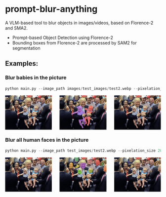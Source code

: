# prompt-blur-anything
A VLM-based tool to blur objects in images/videos, based on Florence-2 and SMA2.

- Prompt-based Object Detection using Florence-2
- Bounding boxes from Florence-2 are processed by SAM2 for segmentation

## Examples:
### Blur babies in the picture
```python
python main.py --image_path images/test_images/test2.webp --pixelation_size 10  --prompt "baby"
```

<div style="display: flex; justify-content: space-between;">
    <img src="images/test_images/test2.webp" alt="Image 1" style="width: 30%;"/>
    <img src="images/output_segments/test.webp" alt="Image 2" style="width: 30%;"/>
    <img src="images/output_images/test.webp" alt="Image 3" style="width: 30%;"/>
</div>

### Blur all human faces in the picture
```python
python main.py --image_path test_images/test2.webp --pixelation_size 20  --prompt "human face"
```


<div style="display: flex; justify-content: space-between;">
    <img src="images/test_images/test2.webp" alt="Image 1" style="width: 30%;"/>
    <img src="images/output_segments/test2.webp" alt="Image 2" style="width: 30%;"/>
    <img src="images/output_images/test2.webp" alt="Image 3" style="width: 30%;"/>
</div>


